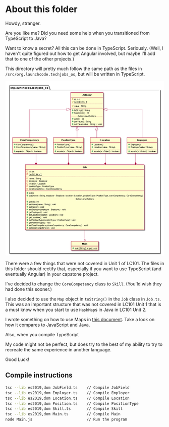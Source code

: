 # About this folder

Howdy, stranger.

Are you like me? Did you need some help when you transitioned from TypeScript to Java?

Want to know a secret? All this can be done in TypeScript. Seriously. (Well, I haven't quite figured out how to get Angular involved, but maybe I'll add that to one of the other projects.)

This directory will pretty much follow the same path as the files in `/src/org.launchcode.techjobs_oo`, but will be written in TypeScript.

![TechJobsOO2.png](../assets/TechJobsOO2.png)

There were a few things that were not covered in Unit 1 of LC101. The files in this folder should rectify that, especially if you want to use TypeScript (and eventually Angular) in your capstone project.

I've decided to change the `CoreCompetency` class to `Skill`. (You'ld wish they had done this sooner.)

I also decided to use the `Map` object in `toString()` in the `Job` class in `Job.ts`.
This was an important structure that was not covered in LC101 Unit 1 that is a must know when you start to use `HashMap`s in Java in LC101 Unit 2.

I wrote something on how to use Maps in [this document](./Maps.md). Take a look on how it compares to JavaScript and Java.

Also, when you compile TypeScript

My code might not be perfect, but does try to the best of my ability to try to recreate the same experience in another language.

Good Luck!

## Compile instructions

```bash
tsc --lib es2019,dom JobField.ts    // Compile JobField
tsc --lib es2019,dom Employer.ts    // Compile Employer
tsc --lib es2019,dom Location.ts    // Compile Location
tsc --lib es2019,dom Position.ts    // Compile PositionType
tsc --lib es2019,dom Skill.ts       // Compile Skill
tsc --lib es2019,dom Main.ts        // Compile Main
node Main.js                        // Run the program
```